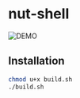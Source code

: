 # nut-shell
![DEMO](https://github.com/user-attachments/assets/c404d7b0-4c5f-4cf2-9561-50bbb05b875f) 

## Installation
```sh 
chmod u+x build.sh
./build.sh
```
